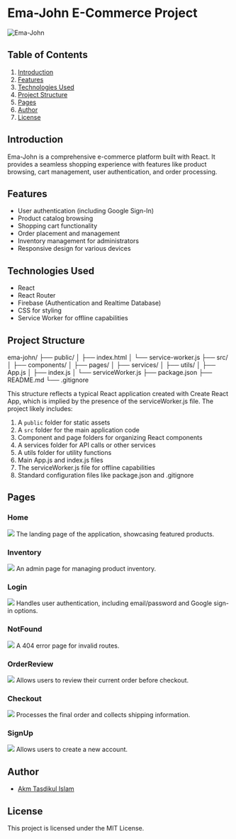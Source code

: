# Ema-John E-Commerce Project

![Ema-John](./src/assets/project-cover.png)

## Table of Contents

1. [Introduction](#introduction)
2. [Features](#features)
3. [Technologies Used](#technologies-used)
4. [Project Structure](#project-structure)
5. [Pages](#pages)
6. [Author](#author)
7. [License](#license)

## Introduction

Ema-John is a comprehensive e-commerce platform built with React. It provides a seamless shopping experience with features like product browsing, cart management, user authentication, and order processing.

## Features

- User authentication (including Google Sign-In)
- Product catalog browsing
- Shopping cart functionality
- Order placement and management
- Inventory management for administrators
- Responsive design for various devices

## Technologies Used

- React
- React Router
- Firebase (Authentication and Realtime Database)
- CSS for styling
- Service Worker for offline capabilities

## Project Structure

ema-john/
├── public/
│ ├── index.html
│ └── service-worker.js
├── src/
│ ├── components/
│ ├── pages/
│ ├── services/
│ ├── utils/
│ ├── App.js
│ ├── index.js
│ └── serviceWorker.js
├── package.json
├── README.md
└── .gitignore

This structure reflects a typical React application created with Create React App, which is implied by the presence of the serviceWorker.js file. The project likely includes:

1. A `public` folder for static assets
2. A `src` folder for the main application code
3. Component and page folders for organizing React components
4. A services folder for API calls or other services
5. A utils folder for utility functions
6. Main App.js and index.js files
7. The serviceWorker.js file for offline capabilities
8. Standard configuration files like package.json and .gitignore

## Pages

### Home

![](./src/assets/screenshots/home.jpeg)
The landing page of the application, showcasing featured products.

### Inventory

![](./src/assets/screenshots/inventory.jpeg)
An admin page for managing product inventory.

### Login

![](./src/assets/screenshots/login.jpeg)
Handles user authentication, including email/password and Google sign-in options.

### NotFound

![](./src/assets/screenshots/not-found.jpeg)
A 404 error page for invalid routes.

### OrderReview

![](./src/assets/screenshots/order-review.jpeg)
Allows users to review their current order before checkout.

### Checkout

![](./src/assets/screenshots/checkout.jpeg)
Processes the final order and collects shipping information.

### SignUp

![](./src/assets/screenshots/signup.jpeg)
Allows users to create a new account.

## Author

- [Akm Tasdikul Islam](https://github.com/akmtasdikul)

## License

This project is licensed under the MIT License.
